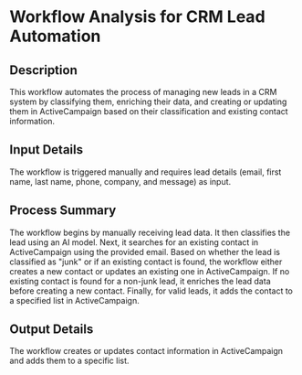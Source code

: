 # Workflow Analysis for CRM Lead Automation

## Description
This workflow automates the process of managing new leads in a CRM system by classifying them, enriching their data, and creating or updating them in ActiveCampaign based on their classification and existing contact information.

## Input Details
The workflow is triggered manually and requires lead details (email, first name, last name, phone, company, and message) as input.

## Process Summary
The workflow begins by manually receiving lead data. It then classifies the lead using an AI model. Next, it searches for an existing contact in ActiveCampaign using the provided email. Based on whether the lead is classified as "junk" or if an existing contact is found, the workflow either creates a new contact or updates an existing one in ActiveCampaign. If no existing contact is found for a non-junk lead, it enriches the lead data before creating a new contact. Finally, for valid leads, it adds the contact to a specified list in ActiveCampaign.

## Output Details
The workflow creates or updates contact information in ActiveCampaign and adds them to a specific list.

